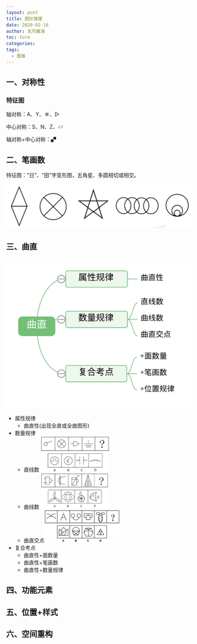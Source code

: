 ```yaml
---
layout: post
title: 图形推理
date: 2020-02-16
author: 无尽藏海
toc: ture
categories: 
tags:
  - 图推
---
```




## 一、对称性

### 特征图

轴对称：A、Y、☆、▷

中心对称：S、N、Z、▱

轴对称+中心对称：▞

## 二、笔画数

特征图：“日”、“田”字变形图，五角星、多圆相切或相交。

<img src="assets/image-20200216181517570.png" alt="image-20200216181517570" style="zoom:50%;" />



## 三、曲直

![曲直](assets/曲直.svg)

- 属性规律
  - 曲直性(出现全直或全曲图形)
- 数量规律
  - 直线数   <img src="assets/image-20200216184510301.png" alt="image-20200216184510301" style="zoom: 25%;" />
  - 曲线数   <img src="assets/image-20200216184704819.png" alt="image-20200216184704819" style="zoom:25%;" />
  - 曲直交点<img src="assets/image-20200216184759849.png" alt="image-20200216184759849" style="zoom:25%;" />
- 复合考点
  - 曲直性+面数量
  - 曲直性+笔画数
  - 曲直性+数量规律

## 四、功能元素

## 五、位置+样式

## 六、空间重构

